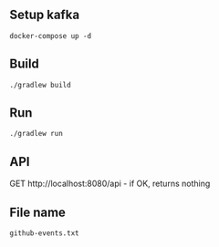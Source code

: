 ## Setup kafka
`docker-compose up -d`

## Build
`./gradlew build`

## Run
`./gradlew run`

## API
GET http://localhost:8080/api - if OK, returns nothing

## File name
`github-events.txt`
